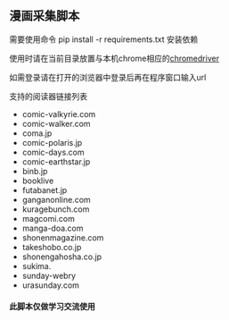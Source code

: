 ## 漫画采集脚本

需要使用命令 pip install -r requirements.txt 安装依赖

使用时请在当前目录放置与本机chrome相应的[chromedriver](http://npm.taobao.org/mirrors/chromedriver/)

如需登录请在打开的浏览器中登录后再在程序窗口输入url

支持的阅读器链接列表

* comic-valkyrie.com
* comic-walker.com
* coma.jp
* comic-polaris.jp
* comic-days.com
* comic-earthstar.jp
* binb.jp
* booklive
* futabanet.jp
* ganganonline.com
* kuragebunch.com
* magcomi.com
* manga-doa.com
* shonenmagazine.com
* takeshobo.co.jp
* shonengahosha.co.jp
* sukima.
* sunday-webry
* urasunday.com  

#### 此脚本仅做学习交流使用
